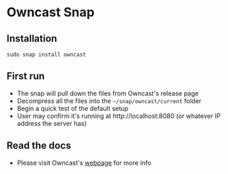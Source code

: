 # Owncast Snap

## Installation
```
sudo snap install owncast
```

## First run
- The snap will pull down the files from Owncast's release page
- Decompress all the files into the `~/snap/owncast/current` folder
- Begin a quick test of the default setup
- User may confirm it's running at http://localhost:8080 (or whatever IP address the server has)

## Read the docs
- Please visit Owncast's [webpage](https://github.com/owncast/owncast#configuration) for more info

